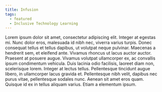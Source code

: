 ```yaml
---
title: Infusion
tags:
  - featured
  - Inclusive Technology Learning
---
```

Lorem ipsum dolor sit amet, consectetur adipiscing elit. Integer at egestas mi. Nunc dolor eros, malesuada id nibh nec,
viverra varius turpis. Donec consequat tellus et tellus dapibus, ut volutpat neque pulvinar. Maecenas a hendrerit sem,
et eleifend ante. Vivamus rhoncus ut lacus auctor auctor. Praesent at posuere augue. Vivamus volutpat ullamcorper ex, ac
convallis ipsum condimentum vehicula. Duis lacinia odio facilisis, laoreet diam non, scelerisque lorem. Integer at
lectus tellus. Pellentesque tincidunt augue libero, in ullamcorper lacus gravida et. Pellentesque nibh velit, dapibus
nec purus vitae, pellentesque sodales nunc. Aenean sit amet eros quam. Quisque id ex in tellus aliquam varius. Etiam a
elementum ipsum.

